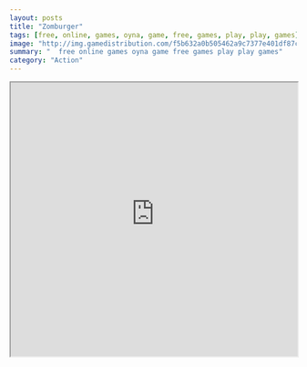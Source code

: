 ```yaml
---
layout: posts
title: "Zomburger"
tags: [free, online, games, oyna, game, free, games, play, play, games]
image: "http://img.gamedistribution.com/f5b632a0b505462a9c7377e401df87c7.jpg"
summary: "  free online games oyna game free games play play games"
category: "Action"
---
```




<iframe width="100%" height="480px;" src="http://flash.gamedistribution.com?game=f5b632a0b505462a9c7377e401df87c7"></iframe>